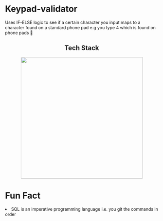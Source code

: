 # Keypad-validator

Uses IF-ELSE logic to see if a certain character you input maps to a character found on a standard phone pad e.g you type 4 which is found on phone pads 📱 

<h2 align="center" width="1200px"> Tech Stack </h2> 
<p align="center">
  <img width="400px" src="https://skillicons.dev/icons?i=postgres,git,vscode&perline=10" />
</p>


# Fun Fact

<li>SQL is an imperative programming language i.e. you git the commands in order</li>
